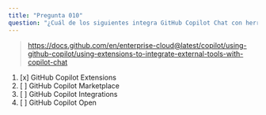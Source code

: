 ```yaml
---
title: "Pregunta 010"
question: "¿Cuál de los siguientes integra GitHub Copilot Chat con herramientas externas?"
---
```


> https://docs.github.com/en/enterprise-cloud@latest/copilot/using-github-copilot/using-extensions-to-integrate-external-tools-with-copilot-chat
1. [x] GitHub Copilot Extensions  
1. [ ] GitHub Copilot Marketplace  
1. [ ] GitHub Copilot Integrations  
1. [ ] GitHub Copilot Open  
